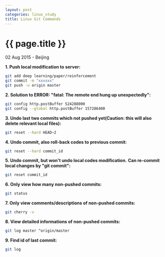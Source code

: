 ```yaml
---
layout: post
categories: linux_study
title: Linux Git Commands
---
```


{{ page.title }}
================

<p class="meta">02 Aug 2015 - Beijing</p>

**1. Push local modification to server:**

```bash
git add deep learning/paper/reinforcement
git commit -m "xxxxxx"
git push -u origin master
```

**2. Solution to ERROR: "fatal: The remote end hung up unexpectedly":**

```bash
git config http.postBuffer 524288000
git config --global http.postBuffer 157286400
```

**3. Undo last two commits which not pushed yet(Caution: this will also delete relevant local files):**

```bash
git reset --hard HEAD~2
```

**4. Undo commit, also roll-back codes to previous commit:**

```bash
git reset --hard commit_id
```

**5. Undo commit, but won't undo local codes modification.**
**Can re-commit local changes by "git commit":**

```bash
git reset commit_id
```

**6. Only view how many non-pushed commits:**

```bash
git status
```

**7. Only view comments/descriptions of non-pushed commits:**

```bash
git cherry -v
```

**8. View detailed informations of non-pushed commits:**

```bash
git log master ^origin/master
```

**9. Find id of last commit:**

```bash
git log
```
